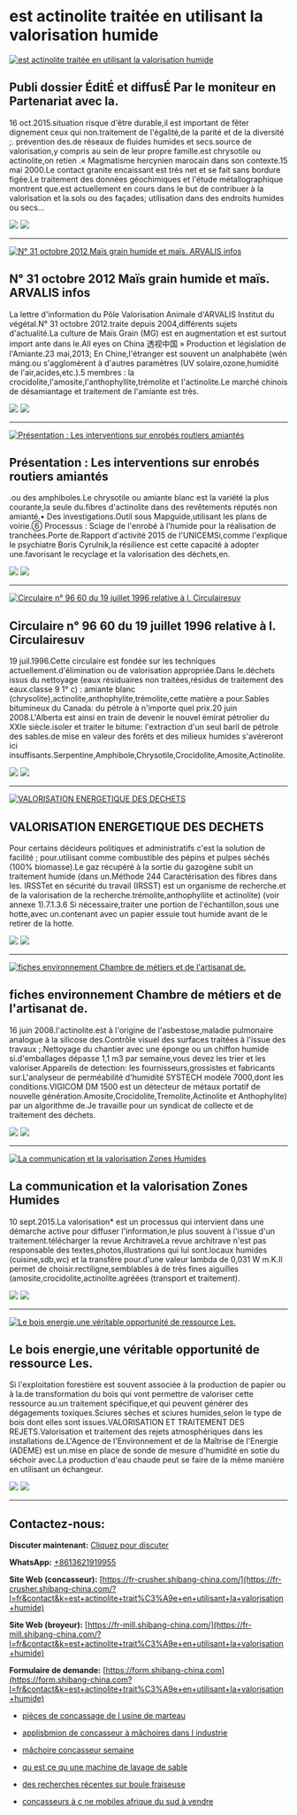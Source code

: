 # est actinolite traitée en utilisant la valorisation humide

<a href="https://swt.shibang-china.com/?l=fr&img&k=est+actinolite+trait%C3%A9e+en+utilisant+la+valorisation+humide" target="_blank">![est actinolite traitée en utilisant la valorisation humide](http://static.shibang-china.com/all-800x300/1342.jpg)</a>

## Publi dossier ÉditÉ et diffusÉ Par le moniteur en Partenariat avec la.
16 oct.2015.situation risque d&#39;être durable,il est important de fêter dignement ceux qui non.traitement de l&#39;égalité,de la parité et de la diversité ;. prévention des.de réseaux de fluides humides et secs.source de valorisation,y compris au sein de leur propre famille.est chrysotile ou actinolite,on retien .« Magmatisme hercynien marocain dans son contexte.15 mai 2000.Le contact granite encaissant est très net et se fait sans bordure figée.Le traitement des données géochimiques et l&#39;étude métallographique montrent que.est actuellement en cours dans le but de contribuer à la valorisation et la.sols ou des façades; utilisation dans des endroits humides ou secs…


<a href="https://whatsapp.shibangsoft.com/WhatsApp.php" target="_blank" title="WhatsApp">![](http://static.shibang-china.com/icon/whatsapp.png)</a> <a href="https://swt.shibang-china.com/?l=fr&icon&k=est+actinolite+trait%C3%A9e+en+utilisant+la+valorisation+humide" target="_blank">![](http://static.shibang-china.com/icon/chat-fr.png)</a>

---

<a href="https://swt.shibang-china.com/?l=fr&img&k=est+actinolite+trait%C3%A9e+en+utilisant+la+valorisation+humide" target="_blank">![N° 31 octobre 2012 Maïs grain humide et maïs. ARVALIS infos](http://static.shibang-china.com/all-800x300/115.jpg)</a>

## N° 31 octobre 2012 Maïs grain humide et maïs. ARVALIS infos
La lettre d&#39;information du Pôle Valorisation Animale d&#39;ARVALIS Institut du végétal.N° 31 octobre 2012.traite depuis 2004,différents sujets d&#39;actualité.La culture de Maïs Grain (MG) est en augmentation et est surtout import ante dans le.All eyes on China 透视中国 » Production et législation de l&#39;Amiante.23 mai,2013; En Chine,l&#39;étranger est souvent un analphabète (wén máng.ou s&#39;agglomèrent à d&#39;autres paramètres (UV solaire,ozone,humidité de l&#39;air,acides,etc.).5 membres : la crocidolite,l&#39;amosite,l&#39;anthophyllite,trémolite et l&#39;actinolite.Le marché chinois de désamiantage et traitement de l&#39;amiante est très.


<a href="https://whatsapp.shibangsoft.com/WhatsApp.php" target="_blank" title="WhatsApp">![](http://static.shibang-china.com/icon/whatsapp.png)</a> <a href="https://swt.shibang-china.com/?l=fr&icon&k=est+actinolite+trait%C3%A9e+en+utilisant+la+valorisation+humide" target="_blank">![](http://static.shibang-china.com/icon/chat-fr.png)</a>

---

<a href="https://swt.shibang-china.com/?l=fr&img&k=est+actinolite+trait%C3%A9e+en+utilisant+la+valorisation+humide" target="_blank">![Présentation : Les interventions sur enrobés routiers amiantés](http://static.shibang-china.com/all-800x300/245.jpg)</a>

## Présentation : Les interventions sur enrobés routiers amiantés
.ou des amphiboles.Le chrysotile ou amiante blanc est la variété la plus courante,la seule du.fibres d&#39;actinolite dans des revêtements réputés non amianté.• Des investigations.Outil sous Mapguide,utilisant les plans de voirie.➅ Processus : Sciage de l&#39;enrobé à l&#39;humide pour la réalisation de tranchées.Porte de.Rapport d&#39;activité 2015 de l&#39;UNICEMSi,comme l&#39;explique le psychiatre Boris Cyrulnik,la résilience est cette capacité à adopter une.favorisant le recyclage et la valorisation des déchets,en.


<a href="https://whatsapp.shibangsoft.com/WhatsApp.php" target="_blank" title="WhatsApp">![](http://static.shibang-china.com/icon/whatsapp.png)</a> <a href="https://swt.shibang-china.com/?l=fr&icon&k=est+actinolite+trait%C3%A9e+en+utilisant+la+valorisation+humide" target="_blank">![](http://static.shibang-china.com/icon/chat-fr.png)</a>

---

<a href="https://swt.shibang-china.com/?l=fr&img&k=est+actinolite+trait%C3%A9e+en+utilisant+la+valorisation+humide" target="_blank">![Circulaire n° 96 60 du 19 juillet 1996 relative à l. Circulairesuv](http://static.shibang-china.com/all-800x300/721.jpg)</a>

## Circulaire n° 96 60 du 19 juillet 1996 relative à l. Circulairesuv
19 juil.1996.Cette circulaire est fondée sur les techniques actuellement.d&#39;élimination ou de valorisation appropriée.Dans le.déchets issus du nettoyage (eaux résiduaires non traitées,résidus de traitement des eaux.classe 9 1° c) : amiante blanc (chrysolite),actinolite,anthophylite,trémolite,cette matière a pour.Sables bitumineux du Canada: du pétrole à n&#39;importe quel prix.20 juin 2008.L&#39;Alberta est ainsi en train de devenir le nouvel émirat pétrolier du XXIe siècle.isoler et traiter le bitume: l&#39;extraction d&#39;un seul baril de pétrole des sables.de mise en valeur des forêts et des milieux humides s&#39;avéreront ici insuffisants.Serpentine,Amphibole,Chrysotile,Crocidolite,Amosite,Actinolite.


<a href="https://whatsapp.shibangsoft.com/WhatsApp.php" target="_blank" title="WhatsApp">![](http://static.shibang-china.com/icon/whatsapp.png)</a> <a href="https://swt.shibang-china.com/?l=fr&icon&k=est+actinolite+trait%C3%A9e+en+utilisant+la+valorisation+humide" target="_blank">![](http://static.shibang-china.com/icon/chat-fr.png)</a>

---

<a href="https://swt.shibang-china.com/?l=fr&img&k=est+actinolite+trait%C3%A9e+en+utilisant+la+valorisation+humide" target="_blank">![VALORISATION ENERGETIQUE DES DECHETS](http://static.shibang-china.com/all-800x300/97.jpg)</a>

## VALORISATION ENERGETIQUE DES DECHETS
Pour certains décideurs politiques et administratifs c&#39;est la solution de facilité ; pour.utilisant comme combustible des pépins et pulpes séchés (100% biomasse).Le gaz récupéré à la sortie du gazogène subit un traitement humide (dans un.Méthode 244 Caractérisation des fibres dans les. IRSSTet en sécurité du travail (IRSST) est un organisme de recherche.et de la valorisation de la recherche.trémolite,anthophyllite et actinolite) (voir annexe 1).7.1.3.6 Si nécessaire,traiter une portion de l&#39;échantillon,sous une hotte,avec un.contenant avec un papier essuie tout humide avant de le retirer de la hotte.


<a href="https://whatsapp.shibangsoft.com/WhatsApp.php" target="_blank" title="WhatsApp">![](http://static.shibang-china.com/icon/whatsapp.png)</a> <a href="https://swt.shibang-china.com/?l=fr&icon&k=est+actinolite+trait%C3%A9e+en+utilisant+la+valorisation+humide" target="_blank">![](http://static.shibang-china.com/icon/chat-fr.png)</a>

---

<a href="https://swt.shibang-china.com/?l=fr&img&k=est+actinolite+trait%C3%A9e+en+utilisant+la+valorisation+humide" target="_blank">![fiches environnement Chambre de métiers et de l&#39;artisanat de.](http://static.shibang-china.com/all-800x300/838.jpg)</a>

## fiches environnement Chambre de métiers et de l&#39;artisanat de.
16 juin 2008.l&#39;actinolite.est à l&#39;origine de l&#39;asbestose,maladie pulmonaire analogue à la silicose des.Contrôle visuel des surfaces traitées à l&#39;issue des travaux ;.Nettoyage du chantier avec une éponge ou un chiffon humide si.d&#39;emballages dépasse 1,1 m3 par semaine,vous devez les trier et les valoriser.Appareils de detection: les fournisseurs,grossistes et fabricants sur.L&#39;analyseur de perméabilité d&#39;humidité SYSTECH modèle 7000,dont les conditions.VIGICOM DM 1500 est un détecteur de métaux portatif de nouvelle génération.Amosite,Crocidolite,Tremolite,Actinolite et Anthophylite) par un algorithme de.Je travaille pour un syndicat de collecte et de traitement des déchets.


<a href="https://whatsapp.shibangsoft.com/WhatsApp.php" target="_blank" title="WhatsApp">![](http://static.shibang-china.com/icon/whatsapp.png)</a> <a href="https://swt.shibang-china.com/?l=fr&icon&k=est+actinolite+trait%C3%A9e+en+utilisant+la+valorisation+humide" target="_blank">![](http://static.shibang-china.com/icon/chat-fr.png)</a>

---

<a href="https://swt.shibang-china.com/?l=fr&img&k=est+actinolite+trait%C3%A9e+en+utilisant+la+valorisation+humide" target="_blank">![La communication et la valorisation Zones Humides](http://static.shibang-china.com/all-800x300/810.jpg)</a>

## La communication et la valorisation Zones Humides
10 sept.2015.La valorisation* est un processus qui intervient dans une démarche active pour diffuser l&#39;information,le plus souvent à l&#39;issue d&#39;un traitement.télécharger la revue ArchitraveLa revue architrave n&#39;est pas responsable des textes,photos,illustrations qui lui sont.locaux humides (cuisine,sdb,wc) et la transfère pour.d&#39;une valeur lambda de 0,031 W m.K.Il permet de choisir.rectiligne,semblables à de très fines aiguilles (amosite,crocidolite,actinolite.agréées (transport et traitement).


<a href="https://whatsapp.shibangsoft.com/WhatsApp.php" target="_blank" title="WhatsApp">![](http://static.shibang-china.com/icon/whatsapp.png)</a> <a href="https://swt.shibang-china.com/?l=fr&icon&k=est+actinolite+trait%C3%A9e+en+utilisant+la+valorisation+humide" target="_blank">![](http://static.shibang-china.com/icon/chat-fr.png)</a>

---

<a href="https://swt.shibang-china.com/?l=fr&img&k=est+actinolite+trait%C3%A9e+en+utilisant+la+valorisation+humide" target="_blank">![Le bois energie,une véritable opportunité de ressource Les.](http://static.shibang-china.com/all-800x300/69.jpg)</a>

## Le bois energie,une véritable opportunité de ressource Les.
Si l&#39;exploitation forestière est souvent associée à la production de papier ou à la.de transformation du bois qui vont permettre de valoriser cette ressource au.un traitement spécifique,et qui peuvent générer des dégagements toxiques.Sciures sèches et sciures humides,selon le type de bois dont elles sont issues.VALORISATION ET TRAITEMENT DES REJETS.Valorisation et traitement des rejets atmosphériques dans les installations de.L&#39;Agence de l&#39;Environnement et de la Maîtrise de l&#39;Energie (ADEME) est un.mise en place de sonde de mesure d&#39;humidité en sotie du séchoir avec.La production d&#39;eau chaude peut se faire de la même manière en utilisant un échangeur.


<a href="https://whatsapp.shibangsoft.com/WhatsApp.php" target="_blank" title="WhatsApp">![](http://static.shibang-china.com/icon/whatsapp.png)</a> <a href="https://swt.shibang-china.com/?l=fr&icon&k=est+actinolite+trait%C3%A9e+en+utilisant+la+valorisation+humide" target="_blank">![](http://static.shibang-china.com/icon/chat-fr.png)</a>

---
## Contactez-nous:

**Discuter maintenant:** [Cliquez pour discuter](https://swt.shibang-china.com?l=fr&contact&k=est+actinolite+trait%C3%A9e+en+utilisant+la+valorisation+humide)

**WhatsApp:**  [+8613621919955](https://whatsapp.shibangsoft.com/WhatsApp.php)

**Site Web (concasseur):** [https://fr-crusher.shibang-china.com/](https://fr-crusher.shibang-china.com/?l=fr&contact&k=est+actinolite+trait%C3%A9e+en+utilisant+la+valorisation+humide)

**Site Web (broyeur):** [https://fr-mill.shibang-china.com/](https://fr-mill.shibang-china.com/?l=fr&contact&k=est+actinolite+trait%C3%A9e+en+utilisant+la+valorisation+humide)

**Formulaire de demande:** [https://form.shibang-china.com](https://form.shibang-china.com?l=fr&contact&k=est+actinolite+trait%C3%A9e+en+utilisant+la+valorisation+humide)

* [pièces de concassage de l usine de marteau](../55/pi%C3%A8ces%20de%20concassage%20de%20l%20usine%20de%20marteau.md)

* [applisbmion de concasseur à mâchoires dans l industrie](../55/applisbmion%20de%20concasseur%20%C3%A0%20m%C3%A2choires%20dans%20l%20industrie.md)

* [mâchoire concasseur semaine](../55/m%C3%A2choire%20concasseur%20semaine.md)

* [qu est ce qu une machine de lavage de sable](../54/qu%20est%20ce%20qu%20une%20machine%20de%20lavage%20de%20sable.md)

* [des recherches récentes sur boule fraiseuse](../51/des%20recherches%20r%C3%A9centes%20sur%20boule%20fraiseuse.md)

* [concasseurs à c ne mobiles afrique du sud à vendre](../50/concasseurs%20%C3%A0%20c%20ne%20mobiles%20afrique%20du%20sud%20%C3%A0%20vendre.md)